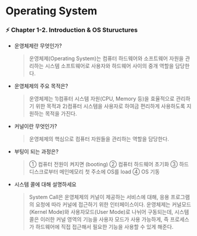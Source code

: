 # Operating System

### ⚡️ Chapter 1-2. Introduction & OS Stuructures

- 운영체제란 무엇인가?

  > 운영체제(Operating System)는 컴퓨터 하드웨어와 소프트웨어 자원을 관리하는 시스템 소프트웨어로 사용자와 하드웨어 사이의 중개 역할을 담당한다.

- 운영체제의 주요 목적은?

  > 운영체제는 1)컴퓨터 시스템 자원(CPU, Memory 등)을 효율적으로 관리하기 위한 목적과 2)컴퓨터 시스템을 사용자로 하여금 편리하게 사용하도록 지원하는 목적을 가진다.

- 커널이란 무엇인가?

  > 운영체제의 핵심으로 컴퓨터 자원들을 관리하는 역할을 담당한다.

- 부팅이 되는 과정은?

  > ① 컴퓨터 전원이 켜지면 (booting)
  > ② 컴퓨터 하드웨어 초기화
  > ③ 하드디스크로부터 메인메모리 첫 주소에 OS를 load
  > ④ OS 기동

- 시스템 콜에 대해 설명하세요

  > System Call은 운영체제의 커널이 제공하는 서비스에 대해, 응용 프로그램의 요청에 따라 커널에 접근하기 위한 인터페이스이다.
  > 운영체제는 커널모드(Kernel Mode)와 사용자모드(User Mode)로 나뉘어 구동되는데, 시스템 콜은 이러한 커널 영역의 기능을 사용자 모드가 사용 가능하게, 즉 프로세스가 하드웨어에 직접 접근해서 필요한 기능을 사용할 수 있게 해준다.
